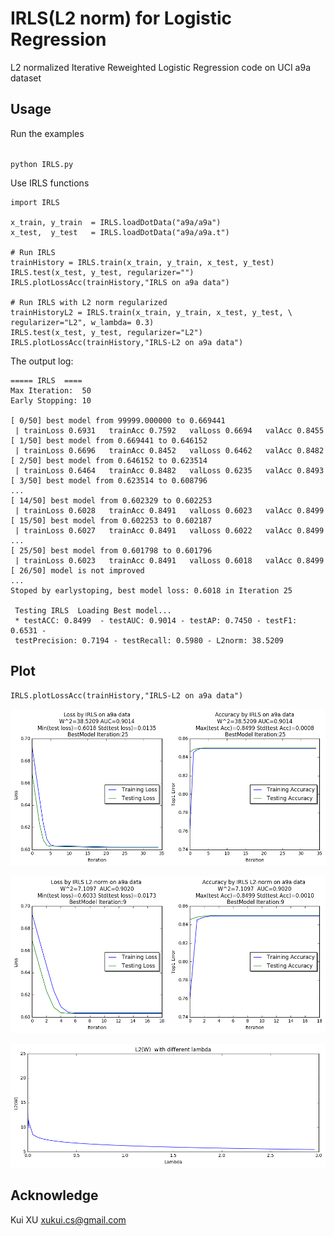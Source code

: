 # IRLS(L2 norm) for Logistic Regression
L2 normalized Iterative Reweighted Logistic Regression code on UCI a9a dataset


## Usage

Run the examples
 
<code>
python IRLS.py
</code>

Use IRLS functions

~~~~ 
import IRLS

x_train, y_train  = IRLS.loadDotData("a9a/a9a")
x_test,  y_test   = IRLS.loadDotData("a9a/a9a.t")

# Run IRLS
trainHistory = IRLS.train(x_train, y_train, x_test, y_test)
IRLS.test(x_test, y_test, regularizer="")
IRLS.plotLossAcc(trainHistory,"IRLS on a9a data")

# Run IRLS with L2 norm regularized
trainHistoryL2 = IRLS.train(x_train, y_train, x_test, y_test, \
regularizer="L2", w_lambda= 0.3)
IRLS.test(x_test, y_test, regularizer="L2")
IRLS.plotLossAcc(trainHistory,"IRLS-L2 on a9a data")

~~~~ 

The output log:

~~~~ 
===== IRLS  ====
Max Iteration:  50
Early Stopping: 10

[ 0/50] best model from 99999.000000 to 0.669441 
 | trainLoss 0.6931   trainAcc 0.7592   valLoss 0.6694   valAcc 0.8455
[ 1/50] best model from 0.669441 to 0.646152 
 | trainLoss 0.6696   trainAcc 0.8452   valLoss 0.6462   valAcc 0.8482
[ 2/50] best model from 0.646152 to 0.623514 
 | trainLoss 0.6464   trainAcc 0.8482   valLoss 0.6235   valAcc 0.8493
[ 3/50] best model from 0.623514 to 0.608796 
...
[ 14/50] best model from 0.602329 to 0.602253 
 | trainLoss 0.6028   trainAcc 0.8491   valLoss 0.6023   valAcc 0.8499
[ 15/50] best model from 0.602253 to 0.602187 
 | trainLoss 0.6027   trainAcc 0.8491   valLoss 0.6022   valAcc 0.8499
...
[ 25/50] best model from 0.601798 to 0.601796 
 | trainLoss 0.6023   trainAcc 0.8491   valLoss 0.6018   valAcc 0.8499
[ 26/50] model is not improved
...
Stoped by earlystoping, best model loss: 0.6018 in Iteration 25 

 Testing IRLS  Loading Best model...
 * testACC: 0.8499  - testAUC: 0.9014 - testAP: 0.7450 - testF1: 0.6531 - 
 testPrecision: 0.7194 - testRecall: 0.5980 - L2norm: 38.5209
~~~~ 


## Plot

~~~~
IRLS.plotLossAcc(trainHistory,"IRLS-L2 on a9a data")
~~~~

![alt text](model/IRLS.png)

![alt text](model/IRLS_l2_w_0.3.png)

![alt text](model/lambda_l2norm.png)

## Acknowledge
Kui XU 
xukui.cs@gmail.com